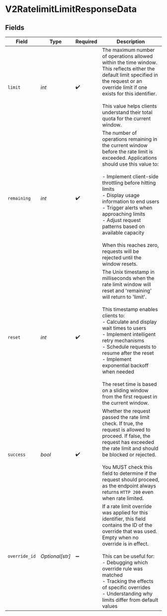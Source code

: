# V2RatelimitLimitResponseData


## Fields

| Field                                                                                                                                                                                                                                                                                                                                                                                                                          | Type                                                                                                                                                                                                                                                                                                                                                                                                                           | Required                                                                                                                                                                                                                                                                                                                                                                                                                       | Description                                                                                                                                                                                                                                                                                                                                                                                                                    |
| ------------------------------------------------------------------------------------------------------------------------------------------------------------------------------------------------------------------------------------------------------------------------------------------------------------------------------------------------------------------------------------------------------------------------------ | ------------------------------------------------------------------------------------------------------------------------------------------------------------------------------------------------------------------------------------------------------------------------------------------------------------------------------------------------------------------------------------------------------------------------------ | ------------------------------------------------------------------------------------------------------------------------------------------------------------------------------------------------------------------------------------------------------------------------------------------------------------------------------------------------------------------------------------------------------------------------------ | ------------------------------------------------------------------------------------------------------------------------------------------------------------------------------------------------------------------------------------------------------------------------------------------------------------------------------------------------------------------------------------------------------------------------------ |
| `limit`                                                                                                                                                                                                                                                                                                                                                                                                                        | *int*                                                                                                                                                                                                                                                                                                                                                                                                                          | :heavy_check_mark:                                                                                                                                                                                                                                                                                                                                                                                                             | The maximum number of operations allowed within the time window. This reflects either the default limit specified in the request or an override limit if one exists for this identifier.<br/><br/>This value helps clients understand their total quota for the current window.                                                                                                                                                |
| `remaining`                                                                                                                                                                                                                                                                                                                                                                                                                    | *int*                                                                                                                                                                                                                                                                                                                                                                                                                          | :heavy_check_mark:                                                                                                                                                                                                                                                                                                                                                                                                             | The number of operations remaining in the current window before the rate limit is exceeded. Applications should use this value to:<br/><br/>- Implement client-side throttling before hitting limits<br/>- Display usage information to end users<br/>- Trigger alerts when approaching limits<br/>- Adjust request patterns based on available capacity<br/><br/>When this reaches zero, requests will be rejected until the window resets. |
| `reset`                                                                                                                                                                                                                                                                                                                                                                                                                        | *int*                                                                                                                                                                                                                                                                                                                                                                                                                          | :heavy_check_mark:                                                                                                                                                                                                                                                                                                                                                                                                             | The Unix timestamp in milliseconds when the rate limit window will reset and 'remaining' will return to 'limit'.<br/><br/>This timestamp enables clients to:<br/>- Calculate and display wait times to users<br/>- Implement intelligent retry mechanisms<br/>- Schedule requests to resume after the reset<br/>- Implement exponential backoff when needed<br/><br/>The reset time is based on a sliding window from the first request in the current window. |
| `success`                                                                                                                                                                                                                                                                                                                                                                                                                      | *bool*                                                                                                                                                                                                                                                                                                                                                                                                                         | :heavy_check_mark:                                                                                                                                                                                                                                                                                                                                                                                                             | Whether the request passed the rate limit check. If true, the request is allowed to proceed. If false, the request has exceeded the rate limit and should be blocked or rejected.<br/><br/>You MUST check this field to determine if the request should proceed, as the endpoint always returns `HTTP 200` even when rate limited.                                                                                             |
| `override_id`                                                                                                                                                                                                                                                                                                                                                                                                                  | *Optional[str]*                                                                                                                                                                                                                                                                                                                                                                                                                | :heavy_minus_sign:                                                                                                                                                                                                                                                                                                                                                                                                             | If a rate limit override was applied for this identifier, this field contains the ID of the override that was used. Empty when no override is in effect.<br/><br/>This can be useful for:<br/>- Debugging which override rule was matched<br/>- Tracking the effects of specific overrides<br/>- Understanding why limits differ from default values                                                                           |
